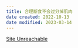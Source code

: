 ```yaml
---
title: 合理断食不会过分掉肌肉
date created: 2022-10-13
date modified: 2023-03-14
---
```


[Site Unreachable](https://www.youtube.com/watch?v=6-DZ0cnlcRM)
